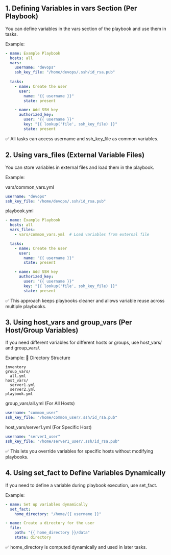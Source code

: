 ## 1. Defining Variables in vars Section (Per Playbook)

You can define variables in the vars section of the playbook and use them in tasks.

Example:

```yaml
- name: Example Playbook
  hosts: all
  vars:
    username: "devops"
    ssh_key_file: "/home/devops/.ssh/id_rsa.pub"
    
  tasks:
    - name: Create the user
      user:
        name: "{{ username }}"
        state: present

    - name: Add SSH key
      authorized_key:
        user: "{{ username }}"
        key: "{{ lookup('file', ssh_key_file) }}"
        state: present
```

✅ All tasks can access username and ssh_key_file as common variables.

## 2. Using vars_files (External Variable Files)
You can store variables in external files and load them in the playbook.

Example:

vars/common_vars.yml

```yaml
username: "devops"
ssh_key_file: "/home/devops/.ssh/id_rsa.pub"
```

playbook.yml

```yaml
- name: Example Playbook
  hosts: all
  vars_files:
    - vars/common_vars.yml  # Load variables from external file

  tasks:
    - name: Create the user
      user:
        name: "{{ username }}"
        state: present

    - name: Add SSH key
      authorized_key:
        user: "{{ username }}"
        key: "{{ lookup('file', ssh_key_file) }}"
        state: present
```
✅ This approach keeps playbooks cleaner and allows variable reuse across multiple playbooks.

## 3. Using host_vars and group_vars (Per Host/Group Variables)
If you need different variables for different hosts or groups, use host_vars/ and group_vars/.

Example:
📂 Directory Structure

```
inventory
group_vars/
  all.yml
host_vars/
  server1.yml
  server2.yml
playbook.yml
```

group_vars/all.yml (For All Hosts)

```yaml
username: "common_user"
ssh_key_file: "/home/common_user/.ssh/id_rsa.pub"
```

host_vars/server1.yml (For Specific Host)
```yaml
username: "server1_user"
ssh_key_file: "/home/server1_user/.ssh/id_rsa.pub"
```

✅ This lets you override variables for specific hosts without modifying playbooks.

## 4. Using set_fact to Define Variables Dynamically
If you need to define a variable during playbook execution, use set_fact.

Example:

```yaml
- name: Set up variables dynamically
  set_fact:
    home_directory: "/home/{{ username }}"

- name: Create a directory for the user
  file:
    path: "{{ home_directory }}/data"
    state: directory
```
✅ home_directory is computed dynamically and used in later tasks.
